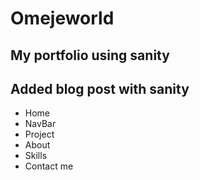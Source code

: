 # Omejeworld

## My portfolio using sanity

## Added blog post with sanity

- Home
- NavBar
- Project
- About
- Skills
- Contact me
